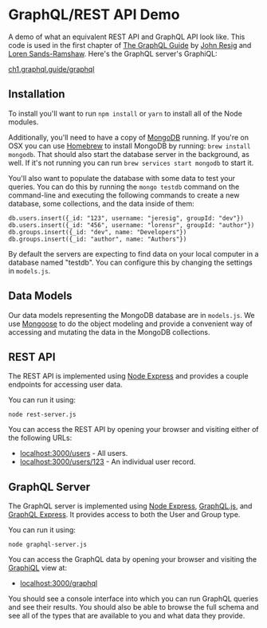 # GraphQL/REST API Demo

A demo of what an equivalent REST API and GraphQL API look like. This code is used in the first chapter of [The GraphQL Guide](https://graphql.guide/) by [John Resig](https://johnresig.com/) and [Loren Sands-Ramshaw](http://lorensr.me/). Here's the GraphQL server's GraphiQL:

[ch1.graphql.guide/graphql](https://ch1.graphql.guide/graphql)

## Installation

To install you'll want to run `npm install` or `yarn` to install all of the Node modules.

Additionally, you'll need to have a copy of [MongoDB](https://www.mongodb.com/) running. If you're on OSX you can use [Homebrew](https://brew.sh/) to install MongoDB by running: `brew install mongodb`. That should also start the database server in the background, as well. If it's not running you can run `brew services start mongodb` to start it.

You'll also want to populate the database with some data to test your queries. You can do this by running the `mongo testdb` command on the command-line and executing the following commands to create a new database, some collections, and the data inside of them:

```
db.users.insert({_id: "123", username: "jeresig", groupId: "dev"})
db.users.insert({_id: "456", username: "lorensr", groupId: "author"})
db.groups.insert({_id: "dev", name: "Developers"})
db.groups.insert({_id: "author", name: "Authors"})
```

By default the servers are expecting to find data on your local computer in a database named "testdb". You can configure this by changing the settings in `models.js`.

## Data Models

Our data models representing the MongoDB database are in `models.js`. We use [Mongoose](http://mongoosejs.com/) to do the object modeling and provide a convenient way of accessing and mutating the data in the MongoDB collections.

## REST API

The REST API is implemented using [Node Express](https://expressjs.com/) and provides a couple endpoints for accessing user data.

You can run it using:

```
node rest-server.js
```

You can access the REST API by opening your browser and visiting either of the following URLs:

* [localhost:3000/users](http://localhost:3000/users) - All users.
* [localhost:3000/users/123](http://localhost:3000/users/123) - An individual user record.

## GraphQL Server

The GraphQL server is implemented using [Node Express](https://expressjs.com/), [GraphQL.js](https://github.com/graphql/graphql-js), and [GraphQL Express](https://github.com/graphql/express-graphql). It provides access to both the User and Group type.

You can run it using:

```
node graphql-server.js
```

You can access the GraphQL data by opening your browser and visiting the [GraphiQL](https://github.com/graphql/graphiql) view at:

* [localhost:3000/graphql](http://localhost:3000/graphql)

You should see a console interface into which you can run GraphQL queries and see their results. You should also be able to browse the full schema and see all of the types that are available to you and what data they provide.
